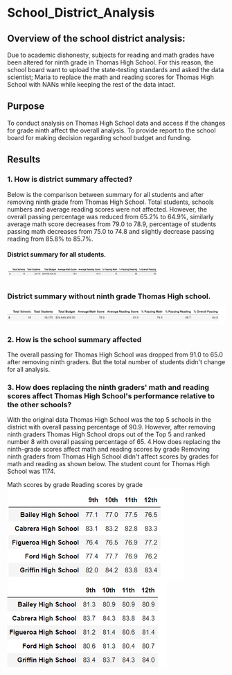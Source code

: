# School_District_Analysis

## Overview of the school district analysis: 
Due to academic dishonesty, subjects for reading and math grades have been altered for ninth grade in Thomas High School. 
For this reason, the school board want to upload the state-testing standards and asked the data scientist; Maria to replace 
the math and reading scores for Thomas High School with NANs while keeping the rest of the data intact.

## Purpose
To conduct analysis on Thomas High School data and access if the changes for grade ninth affect the overall analysis. 
To provide report to the school board for making decision regarding school budget and funding. 

## Results 

### 1. How is district summary affected?

Below is the comparison between summary for all students and after removing ninth grade from Thomas High School. 
Total students, schools numbers and average reading scores were not affected. However, the overall passing percentage 
was reduced from 65.2% to 64.9%, similarly average math score decreases from 79.0 to 78.9, percentage of students passing 
math decreases from 75.0 to 74.8 and slightly decrease passing reading from 85.8% to 85.7%. 

#### District summary for all students.
![](All_students.png)
### District summary without ninth grade Thomas High school. 
![](tenth_Thomas.png)

### 2. How is the school summary affected 

The overall passing for Thomas High School was dropped from 91.0 to 65.0 after removing ninth graders. But the total number of students didn't change for all analysis. 
### 3. How does replacing the ninth graders' math and reading scores affect Thomas High School's   performance relative to the other schools?
With the original data Thomas High School was the top 5 schools in the district with overall passing percentage of 90.9. However, after removing ninth graders Thomas High School drops out of the Top 5 and ranked number 8 with overall passing percentage of 65. 
4.How does replacing the ninth-grade scores affect math and reading scores by grade
Removing ninth graders from Thomas High School didn't affect scores by grades for math and reading as shown below. The student count for Thomas High School was 1174.

Math scores by grade                   Reading scores by grade                                              
![](Math.png)                           ![](Reading.png)
